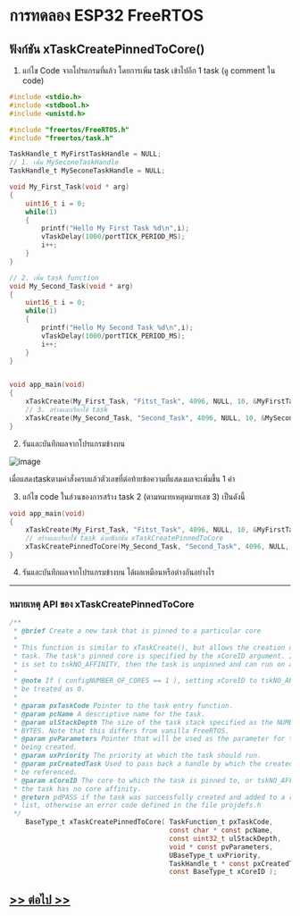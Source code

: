 # การทดลอง ESP32 FreeRTOS 
##  ฟังก์ชัน xTaskCreatePinnedToCore()

1. แก่ไข Code จากโปรแกรมที่แล้ว โดยการเพิ่ม task เข้าไปอีก 1 task (ดู comment ใน code)



```c
#include <stdio.h>
#include <stdbool.h>
#include <unistd.h>

#include "freertos/FreeRTOS.h"
#include "freertos/task.h"

TaskHandle_t MyFirstTaskHandle = NULL;
// 1. เพิ่ม MySeconeTaskHandle
TaskHandle_t MySeconeTaskHandle = NULL;

void My_First_Task(void * arg)
{
	uint16_t i = 0;
	while(1)
	{
		printf("Hello My First Task %d\n",i);
		vTaskDelay(1000/portTICK_PERIOD_MS);
		i++;
	}
}

// 2. เพิ่ม task function
void My_Second_Task(void * arg)
{
	uint16_t i = 0;
	while(1)
	{
		printf("Hello My Second Task %d\n",i);
		vTaskDelay(1000/portTICK_PERIOD_MS);
		i++;
	}
}


void app_main(void)
{
	xTaskCreate(My_First_Task, "Fitst_Task", 4096, NULL, 10, &MyFirstTaskHandle);
	// 3. สร้างและเรียกใช้ task
	xTaskCreate(My_Second_Task, "Second_Task", 4096, NULL, 10, &MySeconeTaskHandle);
}
```

2. รันและบันทึกผลจากโปรแกรมข้างบน

![image](https://github.com/user-attachments/assets/3e95e0de-272c-44a6-90d9-f11125e3d354)

เมื่อแสดงtaskตามคำสั่งครบแล้วตัวเลขที่ต่อท้ายข้อความที่แสดงผลจะเพิ่มขึ้น 1 ค่า

3.  แก้ไข code ในส่วนของการสร้าง task 2 (ตามหมายเหตุหมายเลข 3) เป็นดังนี้

```c
void app_main(void)
{
	xTaskCreate(My_First_Task, "Fitst_Task", 4096, NULL, 10, &MyFirstTaskHandle);
	// สร้างและเรียกใช้ task ด้วยฟังก์ชัน xTaskCreatePinnedToCore
	xTaskCreatePinnedToCore(My_Second_Task, "Second_Task", 4096, NULL, 10, &MySeconeTaskHandle, 1);
}
```

4. รันและบันทึกผลจากโปรแกรมข้างบน ได้ผลเหมือนหรือต่างกันอย่างไร
--------
### หมายเหตุ API ของ xTaskCreatePinnedToCore
``` c
/**
 * @brief Create a new task that is pinned to a particular core
 *
 * This function is similar to xTaskCreate(), but allows the creation of a pinned
 * task. The task's pinned core is specified by the xCoreID argument. If xCoreID
 * is set to tskNO_AFFINITY, then the task is unpinned and can run on any core.
 *
 * @note If ( configNUMBER_OF_CORES == 1 ), setting xCoreID to tskNO_AFFINITY will be
 * be treated as 0.
 *
 * @param pxTaskCode Pointer to the task entry function.
 * @param pcName A descriptive name for the task.
 * @param ulStackDepth The size of the task stack specified as the NUMBER OF
 * BYTES. Note that this differs from vanilla FreeRTOS.
 * @param pvParameters Pointer that will be used as the parameter for the task
 * being created.
 * @param uxPriority The priority at which the task should run.
 * @param pxCreatedTask Used to pass back a handle by which the created task can
 * be referenced.
 * @param xCoreID The core to which the task is pinned to, or tskNO_AFFINITY if
 * the task has no core affinity.
 * @return pdPASS if the task was successfully created and added to a ready
 * list, otherwise an error code defined in the file projdefs.h
 */
    BaseType_t xTaskCreatePinnedToCore( TaskFunction_t pxTaskCode,
                                        const char * const pcName,
                                        const uint32_t ulStackDepth,
                                        void * const pvParameters,
                                        UBaseType_t uxPriority,
                                        TaskHandle_t * const pxCreatedTask,
                                        const BaseType_t xCoreID );
```



## [>> ต่อไป >>](./ESP32-FreeRTOS-Labsheet-4.md) 
